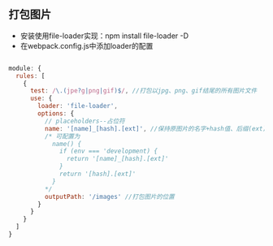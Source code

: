 ## 打包图片

+ 安装使用file-loader实现：npm install file-loader -D
+ 在webpack.config.js中添加loader的配置

```js

module: {
  rules: [
    {
      test: /\.(jpe?g|png|gif)$/, //打包以jpg、png、gif结尾的所有图片文件
      use: {
        loader: 'file-loader',
        options: {
          // placeholders--占位符
          name: '[name]_[hash].[ext]', //保持原图片的名字+hash值、后缀(ext)
          /* 可配置为
            name() {
              if (env === 'development) {
                return '[name]_[hash].[ext]'
              }
              return '[hash].[ext]'
            }
          */
          outputPath: '/images' //打包图片的位置
        }
      }
    }
  ]
}

```